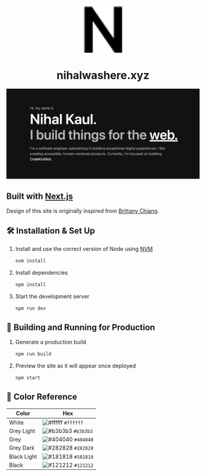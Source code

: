 <div align="center">
  <img alt="Logo" src="./src/app/icon.png" width="100" />
</div>

<h1 align="center">
  nihalwashere.xyz
</h1>

![demo](./src/app/opengraph-image.png)

## Built with [Next.js](https://nextjs.org/)

Design of this site is originally inspired from [Brittany Chiang](https://brittanychiang.com).

## 🛠 Installation & Set Up

1. Install and use the correct version of Node using [NVM](https://github.com/nvm-sh/nvm)

   ```sh
   nvm install
   ```

2. Install dependencies

   ```sh
   npm install
   ```

3. Start the development server

   ```sh
   npm run dev
   ```

## 🚀 Building and Running for Production

1. Generate a production build

   ```sh
   npm run build
   ```

2. Preview the site as it will appear once deployed

   ```sh
   npm start
   ```

## 🎨 Color Reference

| Color       | Hex                                                                |
| ----------- | ------------------------------------------------------------------ |
| White       | ![#ffffff](https://via.placeholder.com/10/ffffff?text=+) `#ffffff` |
| Grey Light  | ![#b3b3b3](https://via.placeholder.com/10/b3b3b3?text=+) `#b3b3b3` |
| Grey        | ![#404040](https://via.placeholder.com/10/404040?text=+) `#404040` |
| Grey Dark   | ![#282828](https://via.placeholder.com/10/282828?text=+) `#282828` |
| Black Light | ![#181818](https://via.placeholder.com/10/181818?text=+) `#181818` |
| Black       | ![#121212](https://via.placeholder.com/10/121212?text=+) `#121212` |
